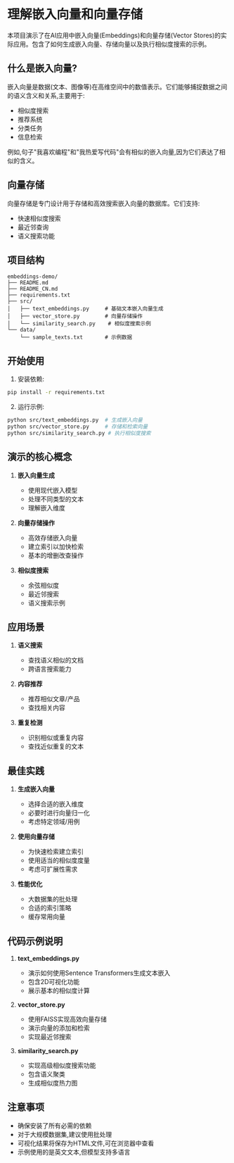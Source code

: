 # 理解嵌入向量和向量存储

本项目演示了在AI应用中嵌入向量(Embeddings)和向量存储(Vector Stores)的实际应用。包含了如何生成嵌入向量、存储向量以及执行相似度搜索的示例。

## 什么是嵌入向量?

嵌入向量是数据(文本、图像等)在高维空间中的数值表示。它们能够捕捉数据之间的语义含义和关系,主要用于:
- 相似度搜索
- 推荐系统
- 分类任务
- 信息检索

例如,句子"我喜欢编程"和"我热爱写代码"会有相似的嵌入向量,因为它们表达了相似的含义。

## 向量存储

向量存储是专门设计用于存储和高效搜索嵌入向量的数据库。它们支持:
- 快速相似度搜索
- 最近邻查询
- 语义搜索功能

## 项目结构

```
embeddings-demo/
├── README.md
├── README_CN.md
├── requirements.txt
├── src/
│   ├── text_embeddings.py     # 基础文本嵌入向量生成
│   ├── vector_store.py        # 向量存储操作
│   └── similarity_search.py    # 相似度搜索示例
└── data/
    └── sample_texts.txt       # 示例数据
```

## 开始使用

1. 安装依赖:
```bash
pip install -r requirements.txt
```

2. 运行示例:
```bash
python src/text_embeddings.py  # 生成嵌入向量
python src/vector_store.py     # 存储和检索向量
python src/similarity_search.py # 执行相似度搜索
```

## 演示的核心概念

1. **嵌入向量生成**
   - 使用现代嵌入模型
   - 处理不同类型的文本
   - 理解嵌入维度

2. **向量存储操作**
   - 高效存储嵌入向量
   - 建立索引以加快检索
   - 基本的增删改查操作

3. **相似度搜索**
   - 余弦相似度
   - 最近邻搜索
   - 语义搜索示例

## 应用场景

1. **语义搜索**
   - 查找语义相似的文档
   - 跨语言搜索能力

2. **内容推荐**
   - 推荐相似文章/产品
   - 查找相关内容

3. **重复检测**
   - 识别相似或重复内容
   - 查找近似重复的文本

## 最佳实践

1. **生成嵌入向量**
   - 选择合适的嵌入维度
   - 必要时进行向量归一化
   - 考虑特定领域/用例

2. **使用向量存储**
   - 为快速检索建立索引
   - 使用适当的相似度度量
   - 考虑可扩展性需求

3. **性能优化**
   - 大数据集的批处理
   - 合适的索引策略
   - 缓存常用向量

## 代码示例说明

1. **text_embeddings.py**
   - 演示如何使用Sentence Transformers生成文本嵌入
   - 包含2D可视化功能
   - 展示基本的相似度计算

2. **vector_store.py**
   - 使用FAISS实现高效向量存储
   - 演示向量的添加和检索
   - 实现最近邻搜索

3. **similarity_search.py**
   - 实现高级相似度搜索功能
   - 包含语义聚类
   - 生成相似度热力图

## 注意事项

- 确保安装了所有必需的依赖
- 对于大规模数据集,建议使用批处理
- 可视化结果将保存为HTML文件,可在浏览器中查看
- 示例使用的是英文文本,但模型支持多语言